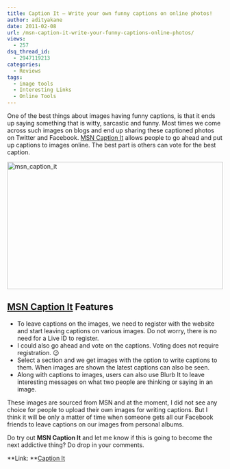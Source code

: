 ```yaml
---
title: Caption It – Write your own funny captions on online photos!
author: adityakane
date: 2011-02-08
url: /msn-caption-it-write-your-funny-captions-online-photos/
views:
  - 257
dsq_thread_id:
  - 2947119213
categories:
  - Reviews
tags:
  - image tools
  - Interesting Links
  - Online Tools
---
```

One of the best things about images having funny captions, is that it ends up saying something that is witty, sarcastic and funny. Most times we come across such images on blogs and end up sharing these captioned photos on Twitter and Facebook. <a href="http://msncaptionit.com" onclick="_gaq.push(['_trackEvent', 'outbound-article', 'http://msncaptionit.com', 'MSN Caption It']);" >MSN Caption It</a> allows people to go ahead and put up captions to images online. The best part is others can vote for the best caption.

[<img style="background-image: none; padding-left: 0px; padding-right: 0px; display: inline; padding-top: 0px; border: 0px;" title="msn_caption_it" src="http://cdn.devilsworkshop.org/files/2011/02/msn_caption_it_thumb.png" border="0" alt="msn_caption_it" width="504" height="297" />][1]

## <a href="http://www.msncaptionit.com/" onclick="_gaq.push(['_trackEvent', 'outbound-article', 'http://www.msncaptionit.com/', 'MSN Caption It']);" >MSN Caption It</a> Features

  * To leave captions on the images, we need to register with the website and start leaving captions on various images. Do not worry, there is no need for a Live ID to register.
  * I could also go ahead and vote on the captions. Voting does not require registration. 😉
  * Select a section and we get images with the option to write captions to them. When images are shown the latest captions can also be seen.
  * Along with captions to images, users can also use Blurb It to leave interesting messages on what two people are thinking or saying in an image.

These images are sourced from MSN and at the moment, I did not see any choice for people to upload their own images for writing captions. But I think it will be only a matter of time when someone gets all our Facebook friends to leave captions on our images from personal albums.

Do try out **MSN Caption It** and let me know if this is going to become the next addictive thing? Do drop in your comments.

**Link: **<a href="http://www.msncaptionit.com/" onclick="_gaq.push(['_trackEvent', 'outbound-article', 'http://www.msncaptionit.com/', 'Caption It']);" >Caption It</a>

 [1]: http://cdn.devilsworkshop.org/files/2011/02/msn_caption_it.png
